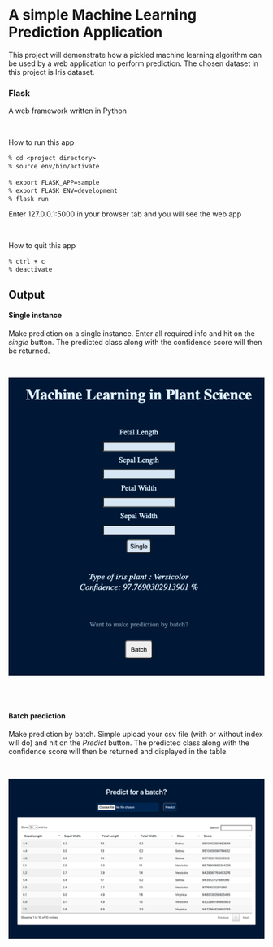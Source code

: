 # A simple Machine Learning Prediction Application 
This project will demonstrate how a pickled machine learning algorithm can be used by a web application to perform prediction. The chosen dataset in this project is Iris dataset.

### Flask
A web framework written in Python

<br />

How to run this app
```
% cd <project directory>
% source env/bin/activate

% export FLASK_APP=sample
% export FLASK_ENV=development
% flask run
```

Enter 127.0.0.1:5000 in your browser tab and you will see the web app

<br />

How to quit this app
```
% ctrl + c
% deactivate 
```

## Output
#### Single instance
Make prediction on a single instance. Enter all required info and hit on the *single* button. The predicted class along with the confidence score will then be returned.

<br />

![Sample Output I](https://github.com/Sins-Repo/ML-Prediction-App/blob/master/static/single-prediction.png?raw=true)

<br />
<br />

#### Batch prediction
Make prediction by batch. Simple upload your csv file (with or without index will do) and hit on the *Predict* button. The predicted class along with the confidence score will then be returned and displayed in the table.

<br />

![Sample Output I](https://github.com/Sins-Repo/ML-Prediction-App/blob/master/static/batch-prediction.png?raw=true)
